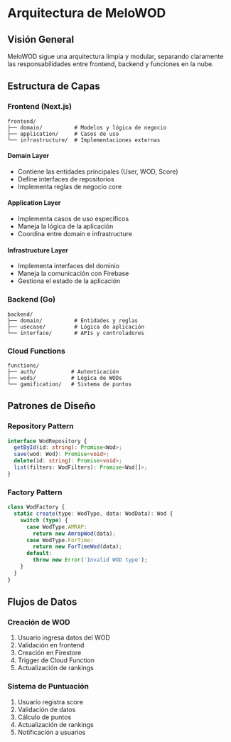 # Arquitectura de MeloWOD

## Visión General

MeloWOD sigue una arquitectura limpia y modular, separando claramente las responsabilidades entre frontend, backend y funciones en la nube.

## Estructura de Capas

### Frontend (Next.js)

```plaintext
frontend/
├── domain/          # Modelos y lógica de negocio
├── application/     # Casos de uso
└── infrastructure/  # Implementaciones externas
```

#### Domain Layer

* Contiene las entidades principales (User, WOD, Score)
* Define interfaces de repositorios
* Implementa reglas de negocio core

#### Application Layer

* Implementa casos de uso específicos
* Maneja la lógica de la aplicación
* Coordina entre domain e infrastructure

#### Infrastructure Layer

* Implementa interfaces del dominio
* Maneja la comunicación con Firebase
* Gestiona el estado de la aplicación

### Backend (Go)

```plaintext
backend/
├── domain/          # Entidades y reglas
├── usecase/         # Lógica de aplicación
└── interface/       # APIs y controladores
```

### Cloud Functions

```plaintext
functions/
├── auth/           # Autenticación
├── wods/           # Lógica de WODs
└── gamification/   # Sistema de puntos
```

## Patrones de Diseño

### Repository Pattern

```typescript
interface WodRepository {
  getById(id: string): Promise<Wod>;
  save(wod: Wod): Promise<void>;
  delete(id: string): Promise<void>;
  list(filters: WodFilters): Promise<Wod[]>;
}
```

### Factory Pattern

```typescript
class WodFactory {
  static create(type: WodType, data: WodData): Wod {
    switch (type) {
      case WodType.AMRAP:
        return new AmrapWod(data);
      case WodType.ForTime:
        return new ForTimeWod(data);
      default:
        throw new Error('Invalid WOD type');
    }
  }
}
```

## Flujos de Datos

### Creación de WOD

1. Usuario ingresa datos del WOD
2. Validación en frontend
3. Creación en Firestore
4. Trigger de Cloud Function
5. Actualización de rankings

### Sistema de Puntuación

1. Usuario registra score
2. Validación de datos
3. Cálculo de puntos
4. Actualización de rankings
5. Notificación a usuarios
